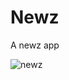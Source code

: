 # Newz
A newz app 

![newz](https://user-images.githubusercontent.com/70520087/132985527-259dfa6b-215c-4bb9-b005-a4696a6d0708.jpg)


